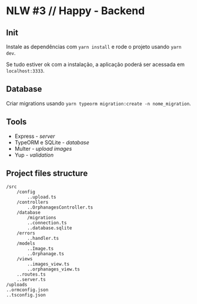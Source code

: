 # NLW #3 // Happy - Backend

## Init

Instale as dependências com `yarn install` e rode o projeto usando `yarn dev`.

Se tudo estiver ok com a instalação, a aplicação poderá ser acessada em `localhost:3333`.

## Database

Criar migrations usando `yarn typeorm migration:create -n nome_migration`.

## Tools

- Express - *server*
- TypeORM e SQLite - *database*
- Multer - *upload images*
- Yup - *validation*

## Project files structure

```
/src
    /config
        ..upload.ts
    /controllers
        ..OrphanagesController.ts
    /database
        /migrations
        ..connection.ts
        ..database.sqlite
    /errors
        ..handler.ts
    /models
        ..Image.ts
        ..Orphanage.ts
    /views
        ..images_view.ts
        ..orphanages_view.ts
    ..routes.ts
    ..server.ts
/uploads
..ormconfig.json
..tsconfig.json
```
